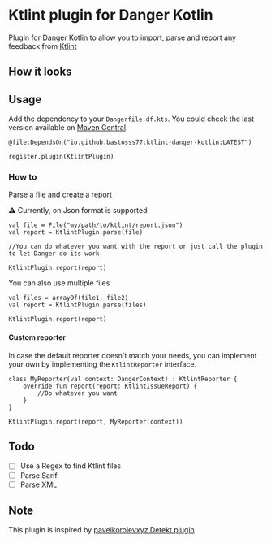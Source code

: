 # Ktlint plugin for Danger Kotlin

Plugin for [Danger Kotlin](https://google.com]) to allow you to import, parse and report any feedback from [Ktlint](https://github.com/pinterest/ktlint)

## How it looks

## Usage

Add the dependency to your `Dangerfile.df.kts`. You could check the last version available on [Maven Central]().

```
@file:DependsOn("io.github.bastosss77:ktlint-danger-kotlin:LATEST")

register.plugin(KtlintPlugin)
```

### How to

Parse a file and create a report

:warning: Currently, on Json format is supported 
```
val file = File("my/path/to/ktlint/report.json")
val report = KtlintPlugin.parse(file)

//You can do whatever you want with the report or just call the plugin to let Danger do its work

KtlintPlugin.report(report)
```

You can also use multiple files

```
val files = arrayOf(file1, file2)
val report = KtlintPlugin.parse(files)

KtlintPlugin.report(report)
```

#### Custom reporter

In case the default reporter doesn't match your needs, you can implement your own by implementing the `KtlintReporter` interface.

``` 
class MyReporter(val context: DangerContext) : KtlintReporter {
    override fun report(report: KtlintIssueReport) {
        //Do whatever you want
    }
}

KtlintPlugin.report(report, MyReporter(context))

```

## Todo

- [ ] Use a Regex to find Ktlint files
- [ ] Parse Sarif
- [ ] Parse XML

## Note
This plugin is inspired by [pavelkorolevxyz Detekt plugin](https://github.com/pavelkorolevxyz/danger-detekt-kotlin/tree/main?tab=readme-ov-file)